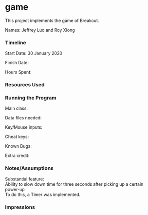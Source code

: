game
====

This project implements the game of Breakout.

Names: Jeffrey Luo and Roy Xiong

### Timeline

Start Date: 30 January 2020

Finish Date: 

Hours Spent:

### Resources Used


### Running the Program

Main class:

Data files needed: 

Key/Mouse inputs:

Cheat keys:

Known Bugs:

Extra credit:


### Notes/Assumptions

Substantial feature:  
Ability to slow down time for three seconds after picking up a certain power-up  
To do this, a Timer was implemented. 


### Impressions

